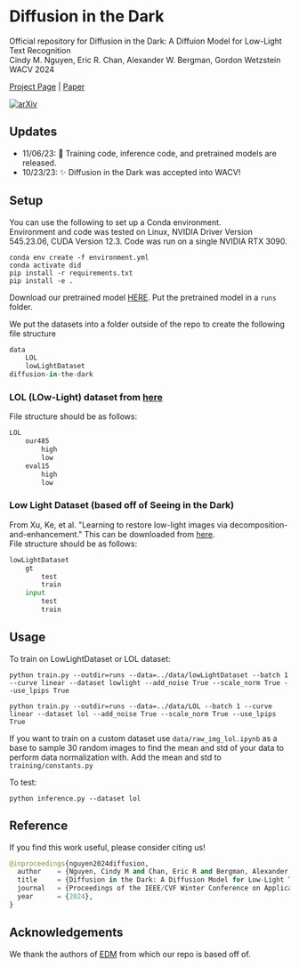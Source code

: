 # Diffusion in the Dark

Official repository for Diffusion in the Dark: A Diffuion Model for Low-Light Text Recognition\
Cindy M. Nguyen, Eric R. Chan, Alexander W. Bergman, Gordon Wetzstein\
WACV 2024

[Project Page](https://ccnguyen.github.io/diffusion-in-the-dark/) | [Paper](https://arxiv.org/pdf/2303.04291.pdf)

[![arXiv](https://img.shields.io/badge/arXiv-2303.04291-b31b1b.svg)](https://arxiv.org/abs/2303.04291)

## Updates
- 11/06/23: 📣 Training code, inference code, and pretrained models are released.
- 10/23/23: ✨ Diffusion in the Dark was accepted into WACV!


## Setup
You can use the following to set up a Conda environment.\
Environment and code was tested on Linux, NVIDIA Driver Version 545.23.06, CUDA Version 12.3. 
Code was run on a single NVIDIA RTX 3090.

```
conda env create -f environment.yml
conda activate did
pip install -r requirements.txt
pip install -e .
```
Download our pretrained model [HERE](https://drive.google.com/drive/folders/1EoDN4Yt6JbyA1DZbzkZx21JGbERXaNZc?usp=sharing). Put the pretrained model in a `runs` folder.

We put the datasets into a folder outside of the repo to create the following file structure
```python
data
    LOL
    lowLightDataset
diffusion-in-the-dark
```

### LOL (LOw-Light) dataset from [here](https://daooshee.github.io/BMVC2018website/)
File structure should be as follows:
```python
LOL
    our485
        high
        low
    eval15
        high
        low
```
### Low Light Dataset (based off of Seeing in the Dark) 
From Xu, Ke, et al. "Learning to restore low-light images via decomposition-and-enhancement."
This can be downloaded from [here](https://xinyangdut.github.io/enhancement/index.html).\
File structure should be as follows:
```python
lowLightDataset
    gt
        test
        train
    input
        test
        train
```


## Usage
To train on LowLightDataset or LOL dataset:
```
python train.py --outdir=runs --data=../data/lowLightDataset --batch 1 --curve linear --dataset lowlight --add_noise True --scale_norm True --use_lpips True

python train.py --outdir=runs --data=../data/LOL --batch 1 --curve linear --dataset lol --add_noise True --scale_norm True --use_lpips True
```

If you want to train on a custom dataset use `data/raw_img_lol.ipynb` as a base to sample 30 random images to find
the mean and std of your data to perform data normalization with. Add the mean and std to `training/constants.py`


To test:
```
python inference.py --dataset lol
```



## Reference
If you find this work useful, please consider citing us!
```python
@inproceedings{nguyen2024diffusion,
  author    = {Nguyen, Cindy M and Chan, Eric R and Bergman, Alexander W and Wetzstein, Gordon},
  title     = {Diffusion in the Dark: A Diffusion Model for Low-Light Text Recognition},
  journal   = {Proceedings of the IEEE/CVF Winter Conference on Applications of Computer Vision},
  year      = {2024},
}
```


## Acknowledgements
We thank the authors of [EDM](https://github.com/NVlabs/edm) from which our repo is based off of.

